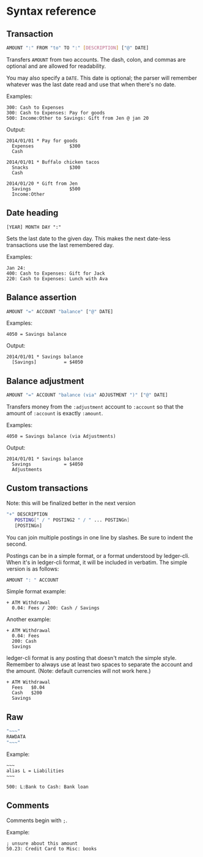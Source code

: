 # Syntax reference

## Transaction

```sh
AMOUNT ":" FROM "to" TO ":" [DESCRIPTION] ["@" DATE]
```

Transfers `AMOUNT` from two accounts. The dash, colon, and commas are optional 
and are allowed for readability.

You may also specify a `DATE`. This date is optional; the parser will remember 
whatever was the last date read and use that when there's no date.

Examples:

    300: Cash to Expenses
    300: Cash to Expenses: Pay for goods
    500: Income:Other to Savings: Gift from Jen @ jan 20

Output:

    2014/01/01 * Pay for goods
      Expenses             $300
      Cash

    2014/01/01 * Buffalo chicken tacos
      Snacks               $300
      Cash

    2014/01/20 * Gift from Jen
      Savings              $500
      Income:Other

## Date heading

    [YEAR] MONTH DAY ":"

Sets the last date to the given day. This makes the next date-less transactions 
use the last remembered day.

Examples:

    Jan 24:
    400: Cash to Expenses: Gift for Jack
    220: Cash to Expenses: Lunch with Ava

## Balance assertion

```sh
AMOUNT "=" ACCOUNT "balance" ["@" DATE]
```

Examples:

    4050 = Savings balance

Output:

    2014/01/01 * Savings balance
      [Savings]          = $4050

## Balance adjustment

```sh
AMOUNT "=" ACCOUNT "balance (via" ADJUSTMENT ")" ["@" DATE]
```

Transfers money from the `:adjustment` account to `:account` so that the amount 
of `:account` is exactly `:amount`.

Examples:

    4050 = Savings balance (via Adjustments)

Output:

    2014/01/01 * Savings balance
      Savings            = $4050
      Adjustments

## Custom transactions

Note: this will be finalized better in the next version

```sh
"+" DESCRIPTION
   POSTING[" / " POSTING2 " / " ... POSTINGn]
   [POSTINGn]
 ```

You can join multiple postings in one line by slashes. Be sure to indent the 
second.

Postings can be in a simple format, or a format understood by ledger-cli. When 
it's in ledger-cli format, it will be included in verbatim. The simple version 
is as follows:

```sh
AMOUNT ": " ACCOUNT
```

Simple format example:

    + ATM Withdrawal
      0.04: Fees / 200: Cash / Savings

Another example:

    + ATM Withdrawal
      0.04: Fees
      200: Cash
      Savings

ledger-cli format is any posting that doesn't match the simple style.  Remember 
to always use at least two spaces to separate the account and the amount. (Note: 
    default currencies will not work here.)

    + ATM Withdrawal
      Fees   $0.04
      Cash   $200
      Savings

## Raw

``` sh
"~~~"
RAWDATA
"~~~"
```

Example:

    ~~~
    alias L = Liabilities
    ~~~

    500: L:Bank to Cash: Bank loan

## Comments

Comments begin with `;`.

Example:

```dosini
; unsure about this amount
50.23: Credit Card to Misc: books
```
